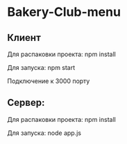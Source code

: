 # Bakery-Club-menu

## Клиент

Для распаковки проекта: npm install

Для запуска: npm start

Подключение к 3000 порту

## Сервер: 

Для распаковки проекта: npm install

Для запуска: node app.js
